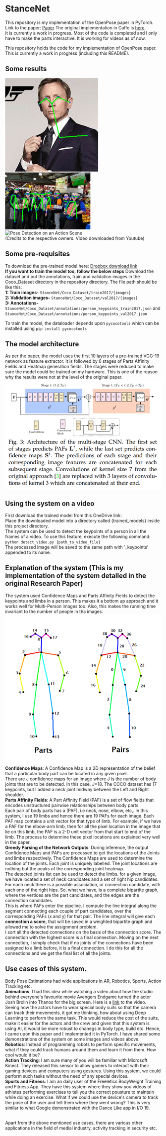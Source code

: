 # StanceNet
This repository is my implementation of the OpenPose paper in PyTorch. Link to the paper: [Paper](https://arxiv.org/abs/1611.08050)
The original implementation in Caffe is [here](https://github.com/ZheC/Realtime_Multi-Person_Pose_Estimation). <br> 
It is currently a work in progress. Most of the code is completed and I only have to make the parts interactive. It is working for videos as of now.

This repository holds the code for my implementation of OpenPose paper. This is currently a work in progress (including this README).
## Some results
![James Bond](https://github.com/myidispg/StanceNet/blob/master/results/james_bond_keypoints.png)   
![People in a market](https://github.com/myidispg/StanceNet/blob/master/results/market.png)
![Pose Detection on an Action Scene](https://github.com/myidispg/StanceNet/blob/master/readme_media/CaptainvsWinterSoldier_keypoints.gif)<br>
(Credits to the respective owners. Video downloaded from Youtube)

## Some pre-requisites
To download the pre-trained model here: [Dropbox download link](https://www.dropbox.com/sh/47zif4g1bg7i9pl/AADYhpFEZQPbtaBzvZOsOd0ra?dl=0)<br>
**If you want to train the model too, follow the below steps**
Download the dataset and put the annotations, train and validation images in the Coco_Dataset directory in the repository directory. The file path should be like this:\
**1: Train images-** `StanceNet/Coco_Dataset/train2017/{images}`\
**2: Validation images-** `StanceNet/Coco_Dataset/val2017/{images}`\
**3: Annotations-** `StanceNet/Coco_Dataset/annotations/person_keypoints_train2017.json` and `StanceNet/Coco_Dataset/annotations/person_keypoints_val2017.json`

To train the model, the dataloader depends upon `pycocotools` which can be installed using `pip install pycocotools`

## The model architecture
As per the paper, the model uses the first 10 layers of a pre-trained VGG-19 network as feature extractor. It is followed by 6 stages of Parts Affinity Fields and Heatmap generation fields. The stages were reduced to make sure the model could be trained on my hardware. 
This is one of the reason why the results were not at the level of the original paper.<br>
![Model Architectue](https://github.com/myidispg/StanceNet/blob/master/readme_media/model_architecture.png)

## Using the system on a video
First download the trained model from this OneDrive link: <br>
Place the downloaded model into a directory called {trained_models} inside this project directory.<br>
The system can be used to detect the keypoints of a person in all the frames of a video. To use this feature, execute the following command:<br>
`python detect_video.py {path_to_video_file}`<br>
The processed image will be saved to the same path with '_keypoints' appended to its name.

## Explanation of the system (This is my implementation of the system detailed in the original Research Paper)
The system used Confidence Maps and Parts Affinity Fields to detect the keypoints and limbs in a person. This makes it a bottom up approach and it works well for Multi-Person images too. Also, this makes the running time invariant to the number of people in tha images.<br>
![Parts and Limbs Skeleton](https://github.com/myidispg/StanceNet/blob/master/readme_media/parts_and_skeleton.png)<br>
**Confidence Maps**: A Confidence Map is a 2D representation of the belief that a particular body part can be located in any given pixel.<br>
There are J confidence maps for an image where J is the number of body joints that are to be detected. In this case, J=18. The COCO dataset has 17 keypoints, but I added a neck joint midway between the Left and Right shoulder.<br>
**Parts Affinity Fields**: A Part Affinity Field (PAF) is a set of flow fields that encodes unstructured pairwise relationships between body parts. <br>
Each pair of body parts has a (PAF), i.e neck, nose, elbow, etc,. In this system, I use 19 limbs and hence there are 19 PAFs for each image. Each PAF map contains a unit vector for that type of limb. For example, if we have a PAF for the elbow-arm limb, then for all the pixel location in the image that lie on this limb, the PAF is a 2-D unit vector from that start to end of the limb. The process to determine these pixel locations are explained very well in the paper.<br>
**Greedy Parsing of the Network Outputs**: During inference, the output Confidence Maps and PAFs are processed to get the locations of the Joints and limbs respectively. The Confidence Maps are used to determine the location of the joints. Each joint is uniquely labelled. The joint locations are nothing but the peaks of the corresponding joint heatmap.<br>
The detected joints list can be used to detect the limbs. for a given image, we have located a set of neck candidates and a set of right hip candidates. For each neck there is a possible association, or connection candidate, with each one of the right hips. So, what we have, is a complete bipartite graph, where the vertices are the part candidates, and the edges are the connection candidates. <br>
This is where PAFs enter the pipeline. I compute the line integral along the segment connecting each couple of part candidates, over the corresponding PAFs (x and y) for that pair. The line integral will give each **connection a score**, that will be saved in a weighted bipartite graph and allowed me to solve the assignment problem.<br>
I sort all the detected connections on the basis of the connection score. The connection with the highest score is a final connection. Moving on the next connection, I simply check that if no joints of the connections have been assigned to a limb before, it is a final connection. I do this for all the connections and we get the final list of all the joints.

## Use cases of this system.
Body Pose Estimations had wide applications in AR, Robotics, Sports, Action Tracking etc.<br>
**Animations**: I had this idea while watching a video about how the studio behind everyone's favourite movie Avengers Endgame turned the actor Josh Brolin into Thanos for the big screen. Here is a [link](https://www.youtube.com/watch?v=N2YTmooNR8E&t=166s) to the video.
Seeing how the actors have to wear special body suits so that the camera can track their movements, it got me thinking, how about using Deep Learning to perform the same task. This would reduce the cost of the suits, make it easier for the actors and the crew and given that this system is using AI, it would be more robust to chanegs in body type, build etc. Hence, I came upon this paper and I implemented it in PyTorch. I have shared some demonstrations of the system on some images and videos above.<br>
**Robotics**: Instead of programming robots to perform specific movements, what if they could track humans around them and learn it from them. How cool would it be?<br>
**Action Tracking**: I am sure many of you will be familiar with Microsoft Kinect. They released this sensor to allow gamers to interact with their gaming devices and computers using gestures. Using this system, we could perform such tasks without the need of any special devices.<br>
**Sports and Fitness**: I am an daily user of the Freeletics BodyWeight Training and Fitness App. They have this system where they show you videos of athletes performing exercises to tell you the correct pousture to maintain while doing an exercise. What if we could use the device's camera to track the pose of the user and tell them where they went wrong? This is very similar to what Google demonstrated with the Dance Like app in I/O 19.<br><br>

Apart from the above mentioned use cases, there are various other applications in the field of medial industry, activity tracking in security etc.

